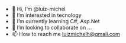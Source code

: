- 👋 Hi, I’m @luiz-michel
- 👀 I’m interested in tecnology
- 🌱 I’m currently learning C#, Asp.Net
- 💞️ I’m looking to collaborate on ...
- 📫 How to reach me luizmichelh@gmail.com

<!---
luiz-michel/luiz-michel is a ✨ special ✨ repository because its `README.md` (this file) appears on your GitHub profile.
You can click the Preview link to take a look at your changes.
--->
